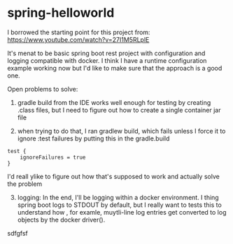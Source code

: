 # spring-helloworld
I borrowed the starting point for this project from:  https://www.youtube.com/watch?v=27I1M5RLplE


It's menat to be basic spring boot rest project with configuration and logging compatible with docker.  I think I have  a runtime configuration example working now but I'd like to make sure that the approach is a good one.

Open problems to solve:
1) gradle build from the IDE works well enough for testing by creating .class files, but I need to figure out how to create a single container jar file 

2) when trying to do that, I ran gradlew build, which fails unless I force it to ignore :test failures by putting this in the gradle.build
```
test {
	ignoreFailures = true
}
```

I'd reall ylike to figure out how that's supposed to work and actually solve the problem

3) logging: In the end, I'll be logging within a docker environment. I thing spring boot logs to STDOUT by default, but I really want to tests this to understand how , for examle, muytli-line log entries get converted to log objects by the docker driver().

sdfgfsf